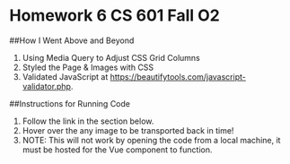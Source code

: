 # Homework 6 CS 601 Fall O2

##How I Went Above and Beyond
  1. Using Media Query to Adjust CSS Grid Columns
  2. Styled the Page & Images with CSS
  3. Validated JavaScript at https://beautifytools.com/javascript-validator.php.

##Instructions for Running Code
  1. Follow the link in the section below.
  2. Hover over the any image to be transported back in time!
  3. NOTE: This will not work by opening the code from a local machine, it must be hosted for the Vue component to function.
